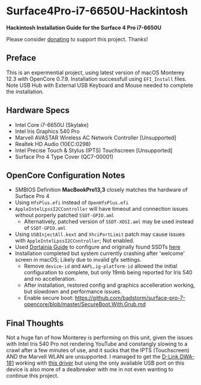 # Surface4Pro-i7-6650U-Hackintosh
**Hackintosh Installation Guide for the Surface 4 Pro i7-6650U**

Please consider [donating](https://paypal.me/djouija) to support this project. Thanks!

## Preface
This is an expermential project, using latest version of macOS Monterey 12.3 with OpenCore 0.7.9.
Installation successfull using `EFI_Install` files.
Note USB Hub with External USB Keyboard and Mouse needed to complete the installation.

## Hardware Specs
- Intel Core i7-6650U (Skylake)
- Intel Iris Graphics 540 Pro
- Marvell AVASTAR Wireless AC Network Controller [Unsupported]
- Realtek HD Audio (10EC:0298)
- Intel Precise Touch & Stylus (IPTS) Touchscreen [Unsupported]
- Surface Pro 4 Type Cover (QC7-00001)

## OpenCore Configuration Notes
- SMBIOS Definition **MacBookPro13,3**  closely matches the hardware of Surface Pro 4
- Using `HfsPlus.efi` instead of `OpenHfsPlus.efi`
- `AppleIntelLpssI2CController` will have timeout and connection issues without porperly patched `SSDT-GPIO.aml`
  - Alternatively, patched version of `SSDT-XOSI.aml` may be used instead of `SSDT-GPIO.aml`
- Using `USBInjectAll.kext` and `XhciPortLimit` patch may cause issues with `AppleIntelLpssI2CController`; Not enabled.
- Used [Dortainia Guide](https://dortania.github.io/OpenCore-Install-Guide/config-laptop.plist/skylake.html) to configure and originally found SSDTs [here](https://dsdt-database.monster/surface-pro-4-core-i7-opencore/)
- Installation completed but system currently crashing after 'welcome' screen in macOS; Likely due to invalid gfx settings.
  - Remove `device-id` and `AAPL,ig-platform-id` allowed the initial configuration to complete, but only 19mb being reported for Iris 540 and no accelleration.
  - After installation, restored config and graphics accelleration working, but slowdown and performance issues.
  - Enable secure boot: https://github.com/badstorm/surface-pro-7-opencore/blob/master/SecureBoot.With.Grub.md


## Final Thoughts
Not a huge fan of how Monterey is performing on this unit, given the issues with Intel Iris 540 Pro not rendering YouTube and constangly slowing to a crawl after a few minutes of use, and it sucks that the IPTS (Touchscreen) AND the Marvell WLAN are unsupported.   I managed to get the [D-Link DWA-181](https://www.bestbuy.ca/en-ca/product/d-link-ac1300-wi-fi-dual-band-usb-adapter-dwa-181/13579247) working with [this driver](https://github.com/chris1111/Wireless-USB-OC-Big-Sur-Adapter) but using the only available USB port on this device is also more of a dealbreaker with me in not even wanting to continue this project.
